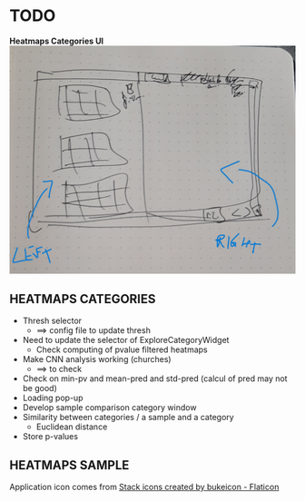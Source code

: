 # **TODO**

**Heatmaps Categories UI**
![image](./ui-categories.jpg)

## HEATMAPS CATEGORIES

* Thresh selector
  * ==> config file to update thresh
* Need to update the selector of ExploreCategoryWidget
  * Check computing of pvalue filtered heatmaps
* Make CNN analysis working (churches)
  * ==> to check
* Check on min-pv and mean-pred and std-pred (calcul of pred may not be good)
* Loading pop-up
* Develop sample comparison category window
* Similarity between categories / a sample and a category
  * Euclidean distance
* Store p-values

## HEATMAPS SAMPLE

Application icon comes from <a href="https://www.flaticon.com/free-icons/stack" title="stack icons">Stack icons created by bukeicon - Flaticon</a>